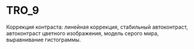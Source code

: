 # TRO_9
Коррекция контраста: линейная коррекция, стабильный автоконтраст, автоконтраст цветного изображения, модель серого мира, выравнивание гистограммы.
